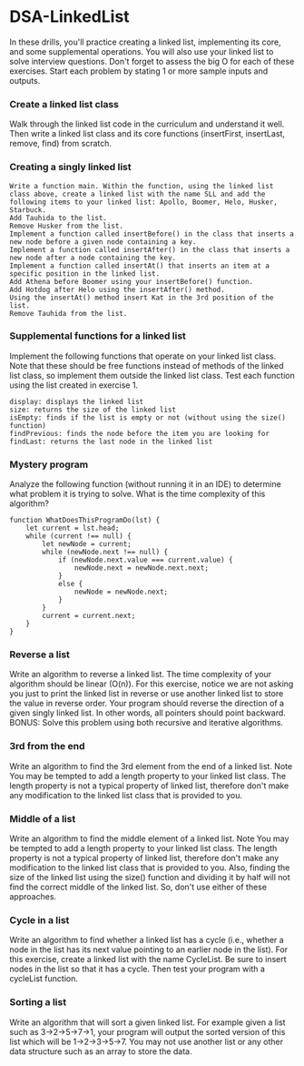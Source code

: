 # DSA-LinkedList

In these drills, you'll practice creating a linked list, implementing its core, and some supplemental operations. You will also use your linked list to solve interview questions. Don't forget to assess the big O for each of these exercises. Start each problem by stating 1 or more sample inputs and outputs.

### Create a linked list class

Walk through the linked list code in the curriculum and understand it well. Then write a linked list class and its core functions (insertFirst, insertLast, remove, find) from scratch.

### Creating a singly linked list

    Write a function main. Within the function, using the linked list class above, create a linked list with the name SLL and add the following items to your linked list: Apollo, Boomer, Helo, Husker, Starbuck.
    Add Tauhida to the list.
    Remove Husker from the list.
    Implement a function called insertBefore() in the class that inserts a new node before a given node containing a key.
    Implement a function called insertAfter() in the class that inserts a new node after a node containing the key.
    Implement a function called insertAt() that inserts an item at a specific position in the linked list.
    Add Athena before Boomer using your insertBefore() function.
    Add Hotdog after Helo using the insertAfter() method.
    Using the insertAt() method insert Kat in the 3rd position of the list.
    Remove Tauhida from the list.

### Supplemental functions for a linked list

Implement the following functions that operate on your linked list class. Note that these should be free functions instead of methods of the linked list class, so implement them outside the linked list class. Test each function using the list created in exercise 1.

    display: displays the linked list
    size: returns the size of the linked list
    isEmpty: finds if the list is empty or not (without using the size() function)
    findPrevious: finds the node before the item you are looking for
    findLast: returns the last node in the linked list

### Mystery program

Analyze the following function (without running it in an IDE) to determine what problem it is trying to solve. What is the time complexity of this algorithm?

    function WhatDoesThisProgramDo(lst) {
        let current = lst.head;
        while (current !== null) {
            let newNode = current;
            while (newNode.next !== null) {
                if (newNode.next.value === current.value) {
                    newNode.next = newNode.next.next;
                }
                else {
                    newNode = newNode.next;
                }
            }
            current = current.next;
        }
    }

### Reverse a list

Write an algorithm to reverse a linked list. The time complexity of your algorithm should be linear (O(n)). For this exercise, notice we are not asking you just to print the linked list in reverse or use another linked list to store the value in reverse order. Your program should reverse the direction of a given singly linked list. In other words, all pointers should point backward. BONUS: Solve this problem using both recursive and iterative algorithms.

### 3rd from the end

Write an algorithm to find the 3rd element from the end of a linked list. Note You may be tempted to add a length property to your linked list class. The length property is not a typical property of linked list, therefore don't make any modification to the linked list class that is provided to you.

### Middle of a list

Write an algorithm to find the middle element of a linked list. Note You may be tempted to add a length property to your linked list class. The length property is not a typical property of linked list, therefore don't make any modification to the linked list class that is provided to you. Also, finding the size of the linked list using the size() function and dividing it by half will not find the correct middle of the linked list. So, don't use either of these approaches.

### Cycle in a list

Write an algorithm to find whether a linked list has a cycle (i.e., whether a node in the list has its next value pointing to an earlier node in the list). For this exercise, create a linked list with the name CycleList. Be sure to insert nodes in the list so that it has a cycle. Then test your program with a cycleList function.

### Sorting a list

Write an algorithm that will sort a given linked list. For example given a list such as 3->2->5->7->1, your program will output the sorted version of this list which will be 1->2->3->5->7. You may not use another list or any other data structure such as an array to store the data.